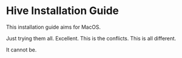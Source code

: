 # Hive Installation Guide

This installation guide aims for MacOS.

Just trying them all. Excellent. This is the conflicts. This is all different.

It cannot be.